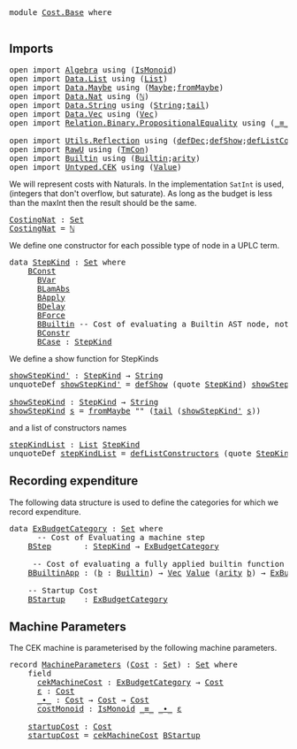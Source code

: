 
<pre class="Agda"><a id="6" class="Keyword">module</a> <a id="13" href="Cost.Base.html" class="Module">Cost.Base</a> <a id="23" class="Keyword">where</a> 

</pre>
## Imports

<pre class="Agda"><a id="52" class="Keyword">open</a> <a id="57" class="Keyword">import</a> <a id="64" href="Algebra.html" class="Module">Algebra</a> <a id="72" class="Keyword">using</a> <a id="78" class="Symbol">(</a><a id="79" href="Algebra.Structures.html#2810" class="Record">IsMonoid</a><a id="87" class="Symbol">)</a>
<a id="89" class="Keyword">open</a> <a id="94" class="Keyword">import</a> <a id="101" href="Data.List.html" class="Module">Data.List</a> <a id="111" class="Keyword">using</a> <a id="117" class="Symbol">(</a><a id="118" href="Agda.Builtin.List.html#147" class="Datatype">List</a><a id="122" class="Symbol">)</a>
<a id="124" class="Keyword">open</a> <a id="129" class="Keyword">import</a> <a id="136" href="Data.Maybe.html" class="Module">Data.Maybe</a> <a id="147" class="Keyword">using</a> <a id="153" class="Symbol">(</a><a id="154" href="Agda.Builtin.Maybe.html#135" class="Datatype">Maybe</a><a id="159" class="Symbol">;</a><a id="160" href="Data.Maybe.Base.html#1641" class="Function">fromMaybe</a><a id="169" class="Symbol">)</a>
<a id="171" class="Keyword">open</a> <a id="176" class="Keyword">import</a> <a id="183" href="Data.Nat.html" class="Module">Data.Nat</a> <a id="192" class="Keyword">using</a> <a id="198" class="Symbol">(</a><a id="199" href="Agda.Builtin.Nat.html#203" class="Datatype">ℕ</a><a id="200" class="Symbol">)</a>
<a id="202" class="Keyword">open</a> <a id="207" class="Keyword">import</a> <a id="214" href="Data.String.html" class="Module">Data.String</a> <a id="226" class="Keyword">using</a> <a id="232" class="Symbol">(</a><a id="233" href="Agda.Builtin.String.html#335" class="Postulate">String</a><a id="239" class="Symbol">;</a><a id="240" href="Data.String.Base.html#2118" class="Function">tail</a><a id="244" class="Symbol">)</a>
<a id="246" class="Keyword">open</a> <a id="251" class="Keyword">import</a> <a id="258" href="Data.Vec.html" class="Module">Data.Vec</a> <a id="267" class="Keyword">using</a> <a id="273" class="Symbol">(</a><a id="274" href="Data.Vec.Base.html#1007" class="Datatype">Vec</a><a id="277" class="Symbol">)</a>
<a id="279" class="Keyword">open</a> <a id="284" class="Keyword">import</a> <a id="291" href="Relation.Binary.PropositionalEquality.html" class="Module">Relation.Binary.PropositionalEquality</a> <a id="329" class="Keyword">using</a> <a id="335" class="Symbol">(</a><a id="336" href="Agda.Builtin.Equality.html#150" class="Datatype Operator">_≡_</a><a id="339" class="Symbol">)</a>

<a id="342" class="Keyword">open</a> <a id="347" class="Keyword">import</a> <a id="354" href="Utils.Reflection.html" class="Module">Utils.Reflection</a> <a id="371" class="Keyword">using</a> <a id="377" class="Symbol">(</a><a id="378" href="Utils.Reflection.html#2691" class="Function">defDec</a><a id="384" class="Symbol">;</a><a id="385" href="Utils.Reflection.html#3082" class="Function">defShow</a><a id="392" class="Symbol">;</a><a id="393" href="Utils.Reflection.html#3450" class="Function">defListConstructors</a><a id="412" class="Symbol">)</a>
<a id="414" class="Keyword">open</a> <a id="419" class="Keyword">import</a> <a id="426" href="RawU.html" class="Module">RawU</a> <a id="431" class="Keyword">using</a> <a id="437" class="Symbol">(</a><a id="438" href="RawU.html#7584" class="Datatype">TmCon</a><a id="443" class="Symbol">)</a>
<a id="445" class="Keyword">open</a> <a id="450" class="Keyword">import</a> <a id="457" href="Builtin.html" class="Module">Builtin</a> <a id="465" class="Keyword">using</a> <a id="471" class="Symbol">(</a><a id="472" href="Builtin.html#1212" class="Datatype">Builtin</a><a id="479" class="Symbol">;</a><a id="480" href="Builtin.html#14096" class="Function">arity</a><a id="485" class="Symbol">)</a>
<a id="487" class="Keyword">open</a> <a id="492" class="Keyword">import</a> <a id="499" href="Untyped.CEK.html" class="Module">Untyped.CEK</a> <a id="511" class="Keyword">using</a> <a id="517" class="Symbol">(</a><a id="518" href="Untyped.CEK.html#1224" class="Datatype">Value</a><a id="523" class="Symbol">)</a>
</pre>
We will represent costs with Naturals. In the implementation `SatInt` is used, (integers that don't overflow, but saturate). 
As long as the budget is less than the maxInt then the result should be the same.

<pre class="Agda"><a id="CostingNat"></a><a id="743" href="Cost.Base.html#743" class="Function">CostingNat</a> <a id="754" class="Symbol">:</a> <a id="756" href="Agda.Primitive.html#388" class="Primitive">Set</a> 
<a id="761" href="Cost.Base.html#743" class="Function">CostingNat</a> <a id="772" class="Symbol">=</a> <a id="774" href="Agda.Builtin.Nat.html#203" class="Datatype">ℕ</a>
</pre>
We define one constructor for each possible type of node in a UPLC term.

<pre class="Agda"><a id="859" class="Keyword">data</a> <a id="StepKind"></a><a id="864" href="Cost.Base.html#864" class="Datatype">StepKind</a> <a id="873" class="Symbol">:</a> <a id="875" href="Agda.Primitive.html#388" class="Primitive">Set</a> <a id="879" class="Keyword">where</a> 
    <a id="StepKind.BConst"></a><a id="890" href="Cost.Base.html#890" class="InductiveConstructor">BConst</a> 
      <a id="StepKind.BVar"></a><a id="904" href="Cost.Base.html#904" class="InductiveConstructor">BVar</a>
      <a id="StepKind.BLamAbs"></a><a id="915" href="Cost.Base.html#915" class="InductiveConstructor">BLamAbs</a>
      <a id="StepKind.BApply"></a><a id="929" href="Cost.Base.html#929" class="InductiveConstructor">BApply</a>
      <a id="StepKind.BDelay"></a><a id="942" href="Cost.Base.html#942" class="InductiveConstructor">BDelay</a>
      <a id="StepKind.BForce"></a><a id="955" href="Cost.Base.html#955" class="InductiveConstructor">BForce</a>
      <a id="StepKind.BBuiltin"></a><a id="968" href="Cost.Base.html#968" class="InductiveConstructor">BBuiltin</a> <a id="977" class="Comment">-- Cost of evaluating a Builtin AST node, not the function itself</a>
      <a id="StepKind.BConstr"></a><a id="1049" href="Cost.Base.html#1049" class="InductiveConstructor">BConstr</a> 
      <a id="StepKind.BCase"></a><a id="1064" href="Cost.Base.html#1064" class="InductiveConstructor">BCase</a> <a id="1070" class="Symbol">:</a> <a id="1072" href="Cost.Base.html#864" class="Datatype">StepKind</a>
</pre>
We define a show function for StepKinds

<pre class="Agda"><a id="showStepKind&#39;"></a><a id="1131" href="Cost.Base.html#1131" class="Function">showStepKind&#39;</a> <a id="1145" class="Symbol">:</a> <a id="1147" href="Cost.Base.html#864" class="Datatype">StepKind</a> <a id="1156" class="Symbol">→</a> <a id="1158" href="Agda.Builtin.String.html#335" class="Postulate">String</a> 
<a id="1166" class="Keyword">unquoteDef</a> <a id="1177" href="Cost.Base.html#1131" class="Function">showStepKind&#39;</a> <a id="1191" class="Symbol">=</a> <a id="1193" href="Utils.Reflection.html#3082" class="Function">defShow</a> <a id="1201" class="Symbol">(</a><a id="1202" class="Keyword">quote</a> <a id="1208" href="Cost.Base.html#864" class="Datatype">StepKind</a><a id="1216" class="Symbol">)</a> <a id="1218" href="Cost.Base.html#1131" class="Function">showStepKind&#39;</a> 

<a id="showStepKind"></a><a id="1234" href="Cost.Base.html#1234" class="Function">showStepKind</a> <a id="1247" class="Symbol">:</a> <a id="1249" href="Cost.Base.html#864" class="Datatype">StepKind</a> <a id="1258" class="Symbol">→</a> <a id="1260" href="Agda.Builtin.String.html#335" class="Postulate">String</a> 
<a id="1268" href="Cost.Base.html#1234" class="Function">showStepKind</a> <a id="1281" href="Cost.Base.html#1281" class="Bound">s</a> <a id="1283" class="Symbol">=</a> <a id="1285" href="Data.Maybe.Base.html#1641" class="Function">fromMaybe</a> <a id="1295" class="String">&quot;&quot;</a> <a id="1298" class="Symbol">(</a><a id="1299" href="Data.String.Base.html#2118" class="Function">tail</a> <a id="1304" class="Symbol">(</a><a id="1305" href="Cost.Base.html#1131" class="Function">showStepKind&#39;</a> <a id="1319" href="Cost.Base.html#1281" class="Bound">s</a><a id="1320" class="Symbol">))</a>   
</pre>
and a list of constructors names

<pre class="Agda"><a id="stepKindList"></a><a id="1370" href="Cost.Base.html#1370" class="Function">stepKindList</a> <a id="1383" class="Symbol">:</a> <a id="1385" href="Agda.Builtin.List.html#147" class="Datatype">List</a> <a id="1390" href="Cost.Base.html#864" class="Datatype">StepKind</a>
<a id="1399" class="Keyword">unquoteDef</a> <a id="1410" href="Cost.Base.html#1370" class="Function">stepKindList</a> <a id="1423" class="Symbol">=</a> <a id="1425" href="Utils.Reflection.html#3450" class="Function">defListConstructors</a> <a id="1445" class="Symbol">(</a><a id="1446" class="Keyword">quote</a> <a id="1452" href="Cost.Base.html#864" class="Datatype">StepKind</a><a id="1460" class="Symbol">)</a> <a id="1462" href="Cost.Base.html#1370" class="Function">stepKindList</a> 
</pre>
## Recording expenditure

The following data structure is used to define the categories for which we
record expenditure.

<pre class="Agda"><a id="1608" class="Keyword">data</a> <a id="ExBudgetCategory"></a><a id="1613" href="Cost.Base.html#1613" class="Datatype">ExBudgetCategory</a> <a id="1630" class="Symbol">:</a> <a id="1632" href="Agda.Primitive.html#388" class="Primitive">Set</a> <a id="1636" class="Keyword">where</a>
      <a id="1648" class="Comment">-- Cost of Evaluating a machine step</a>
    <a id="ExBudgetCategory.BStep"></a><a id="1689" href="Cost.Base.html#1689" class="InductiveConstructor">BStep</a>       <a id="1701" class="Symbol">:</a> <a id="1703" href="Cost.Base.html#864" class="Datatype">StepKind</a> <a id="1712" class="Symbol">→</a> <a id="1714" href="Cost.Base.html#1613" class="Datatype">ExBudgetCategory</a>

     <a id="1737" class="Comment">-- Cost of evaluating a fully applied builtin function</a>
    <a id="ExBudgetCategory.BBuiltinApp"></a><a id="1796" href="Cost.Base.html#1796" class="InductiveConstructor">BBuiltinApp</a> <a id="1808" class="Symbol">:</a> <a id="1810" class="Symbol">(</a><a id="1811" href="Cost.Base.html#1811" class="Bound">b</a> <a id="1813" class="Symbol">:</a> <a id="1815" href="Builtin.html#1212" class="Datatype">Builtin</a><a id="1822" class="Symbol">)</a> <a id="1824" class="Symbol">→</a> <a id="1826" href="Data.Vec.Base.html#1007" class="Datatype">Vec</a> <a id="1830" href="Untyped.CEK.html#1224" class="Datatype">Value</a> <a id="1836" class="Symbol">(</a><a id="1837" href="Builtin.html#14096" class="Function">arity</a> <a id="1843" href="Cost.Base.html#1811" class="Bound">b</a><a id="1844" class="Symbol">)</a> <a id="1846" class="Symbol">→</a> <a id="1848" href="Cost.Base.html#1613" class="Datatype">ExBudgetCategory</a>  

    <a id="1872" class="Comment">-- Startup Cost</a>
    <a id="ExBudgetCategory.BStartup"></a><a id="1892" href="Cost.Base.html#1892" class="InductiveConstructor">BStartup</a>    <a id="1904" class="Symbol">:</a> <a id="1906" href="Cost.Base.html#1613" class="Datatype">ExBudgetCategory</a>
</pre>
## Machine Parameters

The CEK machine is parameterised by the following machine parameters.

<pre class="Agda"><a id="2026" class="Keyword">record</a> <a id="MachineParameters"></a><a id="2033" href="Cost.Base.html#2033" class="Record">MachineParameters</a> <a id="2051" class="Symbol">(</a><a id="2052" href="Cost.Base.html#2052" class="Bound">Cost</a> <a id="2057" class="Symbol">:</a> <a id="2059" href="Agda.Primitive.html#388" class="Primitive">Set</a><a id="2062" class="Symbol">)</a> <a id="2064" class="Symbol">:</a> <a id="2066" href="Agda.Primitive.html#388" class="Primitive">Set</a> <a id="2070" class="Keyword">where</a>
    <a id="2080" class="Keyword">field</a>
      <a id="MachineParameters.cekMachineCost"></a><a id="2092" href="Cost.Base.html#2092" class="Field">cekMachineCost</a> <a id="2107" class="Symbol">:</a> <a id="2109" href="Cost.Base.html#1613" class="Datatype">ExBudgetCategory</a> <a id="2126" class="Symbol">→</a> <a id="2128" href="Cost.Base.html#2052" class="Bound">Cost</a>
      <a id="MachineParameters.ε"></a><a id="2139" href="Cost.Base.html#2139" class="Field">ε</a> <a id="2141" class="Symbol">:</a> <a id="2143" href="Cost.Base.html#2052" class="Bound">Cost</a>
      <a id="MachineParameters._∙_"></a><a id="2154" href="Cost.Base.html#2154" class="Field Operator">_∙_</a> <a id="2158" class="Symbol">:</a> <a id="2160" href="Cost.Base.html#2052" class="Bound">Cost</a> <a id="2165" class="Symbol">→</a> <a id="2167" href="Cost.Base.html#2052" class="Bound">Cost</a> <a id="2172" class="Symbol">→</a> <a id="2174" href="Cost.Base.html#2052" class="Bound">Cost</a>
      <a id="MachineParameters.costMonoid"></a><a id="2185" href="Cost.Base.html#2185" class="Field">costMonoid</a> <a id="2196" class="Symbol">:</a> <a id="2198" href="Algebra.Structures.html#2810" class="Record">IsMonoid</a> <a id="2207" href="Agda.Builtin.Equality.html#150" class="Datatype Operator">_≡_</a> <a id="2211" href="Cost.Base.html#2154" class="Field Operator">_∙_</a> <a id="2215" href="Cost.Base.html#2139" class="Field">ε</a>

    <a id="MachineParameters.startupCost"></a><a id="2222" href="Cost.Base.html#2222" class="Function">startupCost</a> <a id="2234" class="Symbol">:</a> <a id="2236" href="Cost.Base.html#2052" class="Bound">Cost</a> 
    <a id="2246" href="Cost.Base.html#2222" class="Function">startupCost</a> <a id="2258" class="Symbol">=</a> <a id="2260" href="Cost.Base.html#2092" class="Field">cekMachineCost</a> <a id="2275" href="Cost.Base.html#1892" class="InductiveConstructor">BStartup</a>
</pre>